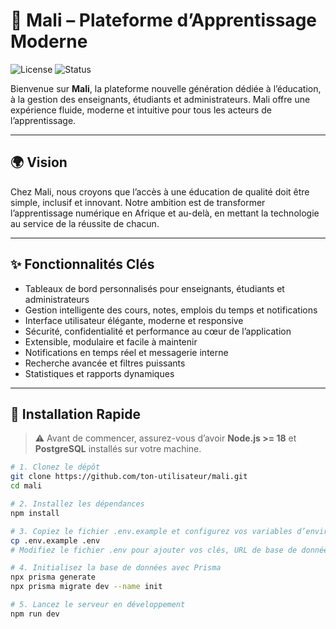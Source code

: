 # 🚀 Mali – Plateforme d’Apprentissage Moderne

![License](https://img.shields.io/badge/license-MIT-blue.svg)
![Status](https://img.shields.io/badge/status-active-brightgreen)

Bienvenue sur **Mali**, la plateforme nouvelle génération dédiée à l’éducation, à la gestion des enseignants, étudiants et administrateurs. Mali offre une expérience fluide, moderne et intuitive pour tous les acteurs de l’apprentissage.

---

## 🌍 Vision

Chez Mali, nous croyons que l’accès à une éducation de qualité doit être simple, inclusif et innovant. Notre ambition est de transformer l’apprentissage numérique en Afrique et au-delà, en mettant la technologie au service de la réussite de chacun.

---

## ✨ Fonctionnalités Clés

- Tableaux de bord personnalisés pour enseignants, étudiants et administrateurs
- Gestion intelligente des cours, notes, emplois du temps et notifications
- Interface utilisateur élégante, moderne et responsive
- Sécurité, confidentialité et performance au cœur de l’application
- Extensible, modulaire et facile à maintenir
- Notifications en temps réel et messagerie interne
- Recherche avancée et filtres puissants
- Statistiques et rapports dynamiques

---

## 🚀 Installation Rapide

> ⚠️ Avant de commencer, assurez-vous d’avoir **Node.js >= 18** et **PostgreSQL** installés sur votre machine.

```bash
# 1. Clonez le dépôt
git clone https://github.com/ton-utilisateur/mali.git
cd mali

# 2. Installez les dépendances
npm install

# 3. Copiez le fichier .env.example et configurez vos variables d’environnement
cp .env.example .env
# Modifiez le fichier .env pour ajouter vos clés, URL de base de données, etc.

# 4. Initialisez la base de données avec Prisma
npx prisma generate
npx prisma migrate dev --name init

# 5. Lancez le serveur en développement
npm run dev
